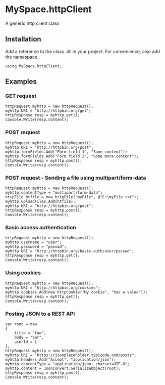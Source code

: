 # MySpace.httpClient

A generic http client class

## Installation

Add a reference to the class .dll in your project. For convenience, also add the namespace.

	using MySpace.httpClient;

## Examples

### GET request

	httpRequest myhttp = new httpRequest();
	myhttp.URI = "http://httpbin.org/get";
	httpResponse resp = myhttp.get();
	Console.Write(resp.content);

### POST request

	httpRequest myhttp = new httpRequest();
	myhttp.URI = "http://httpbin.org/post";
	myhttp.formFields.Add("Form field 1", "Some content");
	myhttp.formFields.Add("Form field 2", "Some more content");
	httpResponse resp = myhttp.post();
	Console.Write(resp.content);

### POST request - Sending a file using multipart/form-data

	httpRequest myhttp = new httpRequest();
	myhttp.contentType = "multipart/form-data";
	httpFile htfile = new httpFile("myFile", @"C:\myFile.txt");
	myhttp.uploadFiles.Add(htfile);
	myhttp.URI = "http://httpbin.org/post";
	httpResponse resp = myhttp.post();
	Console.Write(resp.content);

### Basic access authentication

	httpRequest myhttp = new httpRequest();
	myhttp.username = "user";
	myhttp.password = "passwd";
	myhttp.URI = "http://httpbin.org/basic-auth/user/passwd";
	httpResponse resp = myhttp.get();
	Console.Write(resp.content);
	
### Using cookies

	httpRequest myhttp = new httpRequest();
	myhttp.URI = "http://httpbin.org/cookies";
	myhttp.cookies.Add(new httpCookie("My cookie", "has a value"));
	httpResponse resp = myhttp.get();
	Console.Write(resp.content);

### Posting JSON to a REST API

	var root = new
	{
		title = "foo",
		body = "bar",
		userId = 1
	};
	httpRequest myhttp = new httpRequest();
	myhttp.URI = "https://jsonplaceholder.typicode.com/posts";
	myhttp.headers.Add("Accept", "application/json");
	myhttp.contentType = "application/json; charset=UTF-8";
	myhttp.content = JsonConvert.SerializeObject(root);
	httpResponse resp = myhttp.post();
	Console.Write(resp.content);